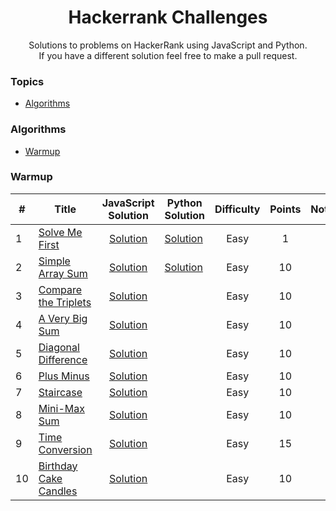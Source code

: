 <h1 align="center">Hackerrank Challenges</h1>
<p align="center">Solutions to problems on HackerRank using JavaScript and Python. <br> If you have a different solution feel free to make a pull request.</p>
<p align="center"></p>

### Topics

- [Algorithms](#algorithms)

### Algorithms

- [Warmup](#warmup)

### Warmup

| #  | Title                                                                                |                                                                         JavaScript Solution                                                                          | Python Solution                                                                                                                                       | Difficulty | Points | Note |
|----|--------------------------------------------------------------------------------------|:--------------------------------------------------------------------------------------------------------------------------------------------------------------------:|-------------------------------------------------------------------------------------------------------------------------------------------------------|:----------:|:------:|------|
| 1  | [Solve Me First](https://www.hackerrank.com/challenges/solve-me-first)               |          [Solution](https://github.com/algorodev/hackerrank-challenges/blob/main/src/topics/algorithms/subdomains/warmup/solve-me-first/solve-me-first.js)           | [Solution](https://github.com/algorodev/hackerrank-challenges/blob/main/src/topics/algorithms/subdomains/warmup/solve-me-first/solve-me-first.py)     |    Easy    |   1    |      |
| 2  | [Simple Array Sum](https://www.hackerrank.com/challenges/simple-array-sum)           |        [Solution](https://github.com/algorodev/hackerrank-challenges/blob/main/src/topics/algorithms/subdomains/warmup/simple-array-sum/simple-array-sum.js)         | [Solution](https://github.com/algorodev/hackerrank-challenges/blob/main/src/topics/algorithms/subdomains/warmup/simple-array-sum/simple-array-sum.py) |    Easy    |   10   |      |
| 3  | [Compare the Triplets](https://www.hackerrank.com/challenges/compare-the-triplets)   |    [Solution](https://github.com/algorodev/hackerrank-challenges/blob/main/src/topics/algorithms/subdomains/warmup/compare-the-triplets/compare-the-triplets.js)     |                                                                                                                                                       |    Easy    |   10   |      |
| 4  | [A Very Big Sum](https://www.hackerrank.com/challenges/a-very-big-sum)               | [Solution](https://github.com/algorodev/hackerrank-challenges/blob/main/src/topics/algorithms/subdomains/warmup/a-very-big-sum/a-very-big-sumdiagonal-difference.js) |                                                                                                                                                       |    Easy    |   10   |      |
| 5  | [Diagonal Difference](https://www.hackerrank.com/challenges/diagonal-difference)     |     [Solution](https://github.com/algorodev/hackerrank-challenges/blob/main/src/topics/algorithms/subdomains/warmup/diagonal-difference/diagonal-difference.js)      |                                                                                                                                                       |    Easy    |   10   |      |
| 6  | [Plus Minus](https://www.hackerrank.com/challenges/plus-minus)                       |              [Solution](https://github.com/algorodev/hackerrank-challenges/blob/main/src/topics/algorithms/subdomains/warmup/plus-minus/plus-minus.js)               |                                                                                                                                                       |    Easy    |   10   |      |
| 7  | [Staircase](https://www.hackerrank.com/challenges/staircase)                         |               [Solution](https://github.com/algorodev/hackerrank-challenges/blob/main/src/topics/algorithms/subdomains/warmup/staircase/staircase.js)                |                                                                                                                                                       |    Easy    |   10   |      |
| 8  | [Mini-Max Sum](https://www.hackerrank.com/challenges/mini-max-sum)                   |            [Solution](https://github.com/algorodev/hackerrank-challenges/blob/main/src/topics/algorithms/subdomains/warmup/mini-max-sum/mini-max-sum.js)             |                                                                                                                                                       |    Easy    |   10   |      |
| 9  | [Time Conversion](https://www.hackerrank.com/challenges/time-conversion)             |         [Solution](https://github.com/algorodev/hackerrank-challenges/blob/main/src/topics/algorithms/subdomains/warmup/time-conversion/time-conversion.js)          |                                                                                                                                                       |    Easy    |   15   |      |
| 10 | [Birthday Cake Candles](https://www.hackerrank.com/challenges/birthday-cake-candles) |   [Solution](https://github.com/algorodev/hackerrank-challenges/blob/main/src/topics/algorithms/subdomains/warmup/birthday-cake-candles/birthday-cake-candles.js)    |                                                                                                                                                       |    Easy    |   10   |      |

